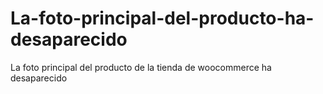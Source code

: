 # La-foto-principal-del-producto-ha-desaparecido
La foto principal del producto de la tienda de woocommerce ha desaparecido
